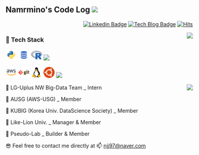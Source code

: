 ## Namrmino's Code Log <img src="https://media.giphy.com/media/hvRJCLFzcasrR4ia7z/giphy.gif" width="25px">

<div align=right>
    
[![Linkedin Badge](https://img.shields.io/badge/-LinkedIn-blue?style=flat-square&logo=Linkedin&logoColor=white&link=https://www.linkedin.com/in/jeongjaenam/)](https://www.linkedin.com/in/jeongjaenam/)
[![Tech Blog Badge](http://img.shields.io/badge/-Tech%20Blog-black?style=flat-square&logo=github&link=https://namrmino.tistory.com/)](https://namrmino.tistory.com/)
[![Hits](https://hits.seeyoufarm.com/api/count/incr/badge.svg?url=https%3A%2F%2Fgithub.com%2Fnamrmino&count_bg=%2367945A&title_bg=%23747474&icon=apple.svg&icon_color=%23FFFFFF&title=HITS&edge_flat=false)](https://hits.seeyoufarm.com)

</div>

<img align='right' src="https://github-readme-stats.vercel.app/api?username=namrmino&count_private=true&show_icons=true&theme=prussian">

<h3> 👾 Tech Stack </h3>

<code><img height="30" src="https://raw.githubusercontent.com/github/explore/80688e429a7d4ef2fca1e82350fe8e3517d3494d/topics/python/python.png"></code>
<code><img height="30" src="https://raw.githubusercontent.com/github/explore/80688e429a7d4ef2fca1e82350fe8e3517d3494d/topics/sql/sql.png"></code>
<code><img height="30" src="https://raw.githubusercontent.com/github/explore/80688e429a7d4ef2fca1e82350fe8e3517d3494d/topics/r/r.png"></code>
<code><img height="30" src="https://www.automateexcel.com/excel/wp-content/uploads/2018/04/icon-shortcuts-sas.png"></code>

<code><img height="30" src="https://raw.githubusercontent.com/github/explore/fbceb94436312b6dacde68d122a5b9c7d11f9524/topics/aws/aws.png"></code>
<code><img height="30" src="https://raw.githubusercontent.com/github/explore/80688e429a7d4ef2fca1e82350fe8e3517d3494d/topics/git/git.png"></code>
<code><img height="30" src="https://raw.githubusercontent.com/github/explore/80688e429a7d4ef2fca1e82350fe8e3517d3494d/topics/linux/linux.png"></code>
<code><img height="30" src="https://raw.githubusercontent.com/github/explore/80688e429a7d4ef2fca1e82350fe8e3517d3494d/topics/ubuntu/ubuntu.png"></code>
<code><img height="30" src="https://upload.wikimedia.org/wikipedia/commons/d/d5/Virtualbox_logo.png"></code>
<!-- <code><img height="30" src="https://raw.githubusercontent.com/github/explore/80688e429a7d4ef2fca1e82350fe8e3517d3494d/topics/docker/docker.png"></code> -->
<!-- <code><img height="30" src="https://raw.githubusercontent.com/github/explore/80688e429a7d4ef2fca1e82350fe8e3517d3494d/topics/kubernetes/kubernetes.png"></code> -->

<!-- <code><img height="30" src="https://raw.githubusercontent.com/github/explore/80688e429a7d4ef2fca1e82350fe8e3517d3494d/topics/java/java.png"></code>
<code><img height="30" src="https://juststickers.in/wp-content/uploads/2014/07/Hadoop.jpg"></code>
<code><img height="30" src="https://upload.wikimedia.org/wikipedia/commons/thumb/b/bb/Apache_Hive_logo.svg/1200px-Apache_Hive_logo.svg.png"></code>
<code><img height="30" src="https://blog.kakaocdn.net/dn/ACGJe/btqEVYwVrEs/2mmcvLXVNLjKelbdqeesJ1/img.png"></code>
<code><img height="30" src="https://media-exp1.licdn.com/dms/image/C560BAQHNro0_NP_0BQ/company-logo_200_200/0/1519908220874?e=2159024400&v=beta&t=hCOwdwaqh87VUe_9W4lpdG4_qxTjEijC2lJTD3I0wkE"></code> -->



<!-- <code><img height="30" src="https://raw.githubusercontent.com/github/explore/80688e429a7d4ef2fca1e82350fe8e3517d3494d/topics/terraform/terraform.png"></code>
<code><img height="30" src="https://upload.wikimedia.org/wikipedia/commons/thumb/9/97/Sqlite-square-icon.svg/2048px-Sqlite-square-icon.svg.png"></code>

<code><img height="30" src="https://raw.githubusercontent.com/github/explore/80688e429a7d4ef2fca1e82350fe8e3517d3494d/topics/django/django.png"></code> -->


<!-- <code><img height="30" src="https://avatars.githubusercontent.com/u/22800682?s=280&v=4"></code>
<code><img height="30" src="https://ih1.redbubble.net/image.1760620204.7008/st,small,507x507-pad,600x600,f8f8f8.jpg"></code>
<code><img height="30" src="https://hiseon.me/wp-content/uploads/2019/06/colab-logo.png"></code>
<code><img height="30" src="https://resources.jetbrains.com/storage/products/pycharm/img/meta/pycharm_logo_300x300.png"></code>
<code><img height="30" src="https://pictureyou-neo.github.io/2020/09/15/vsc-visual-studio-code/vsc_logo.png"></code> -->


<!-- <code><img height="30" src=""></code>
<code><img height="30" src=""></code>
<code><img height="30" src=""></code> -->

<img align='right' src="https://github-readme-stats.vercel.app/api/top-langs/?username=namrmino&layout=compact&hide=Jupyter%20notebook&theme=prussian">


🔗 LG-Uplus NW Big-Data Team _ Intern

🔗 AUSG (AWS-USG) _ Member

🔗 KUBIG (Korea Univ. DataScience Society) _ Member

🔗 Like-Lion Univ. _ Manager & Member

🔗 Pseudo-Lab _ Builder & Member

😎 Feel free to contact me directly at 📫 njj97@naver.com

